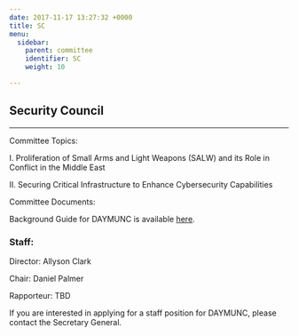 ```yaml
---
date: 2017-11-17 13:27:32 +0000
title: SC
menu:
  sidebar:
    parent: committee
    identifier: SC
    weight: 10

---
```

## Security Council

---

Committee Topics:

I. Proliferation of Small Arms and Light Weapons (SALW) and its Role in Conflict in the Middle East

II. Securing Critical Infrastructure to Enhance Cybersecurity Capabilities

Committee Documents:

Background Guide for DAYMUNC is available [here](https://files.acrobat.com/a/preview/6fd107eb-e201-40a9-8326-8b76b129e4c3 "SC_BG2018").

### Staff:

Director: Allyson Clark

Chair: Daniel Palmer

Rapporteur: TBD

If you are interested in applying for a staff position for DAYMUNC, please contact the Secretary General.